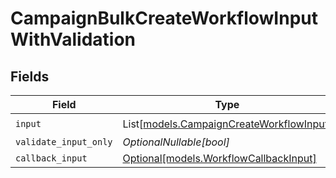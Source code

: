 # CampaignBulkCreateWorkflowInputWithValidation


## Fields

| Field                                                                                | Type                                                                                 | Required                                                                             | Description                                                                          |
| ------------------------------------------------------------------------------------ | ------------------------------------------------------------------------------------ | ------------------------------------------------------------------------------------ | ------------------------------------------------------------------------------------ |
| `input`                                                                              | List[[models.CampaignCreateWorkflowInput](../models/campaigncreateworkflowinput.md)] | :heavy_check_mark:                                                                   | N/A                                                                                  |
| `validate_input_only`                                                                | *OptionalNullable[bool]*                                                             | :heavy_minus_sign:                                                                   | N/A                                                                                  |
| `callback_input`                                                                     | [Optional[models.WorkflowCallbackInput]](../models/workflowcallbackinput.md)         | :heavy_minus_sign:                                                                   | N/A                                                                                  |